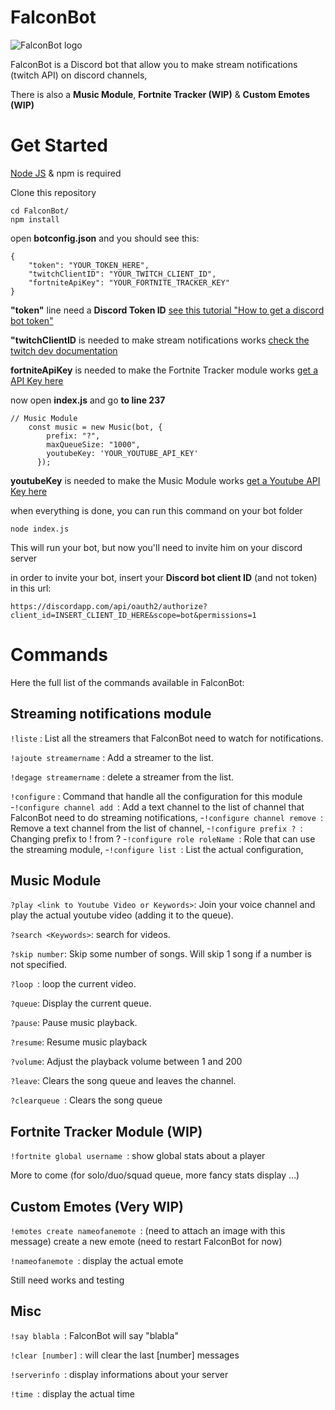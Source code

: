 # FalconBot

![FalconBot logo](https://github.com/Kalivins/FalconBot/blob/master/img/falconbot_logo.jpg)

FalconBot is a Discord bot that allow you to make stream notifications (twitch API) on discord channels,

There is also a **Music Module**, **Fortnite Tracker (WIP)** & **Custom Emotes (WIP)**

# Get Started

[Node JS](https://nodejs.org/en) & npm is required

Clone this repository

```
cd FalconBot/
npm install
```

open **botconfig.json** and you should see this:

```
{
    "token": "YOUR_TOKEN_HERE",
    "twitchClientID": "YOUR_TWITCH_CLIENT_ID",
    "fortniteApiKey": "YOUR_FORTNITE_TRACKER_KEY"
}
```
**"token"** line need a **Discord Token ID** [see this tutorial "How to get a discord bot token"](https://github.com/reactiflux/discord-irc/wiki/Creating-a-discord-bot-&-getting-a-token)

**"twitchClientID** is needed to make stream notifications works [check the twitch dev documentation](https://dev.twitch.tv/docs/v5)

**fortniteApiKey** is needed to make the Fortnite Tracker module works [get a API Key here](https://fortnitetracker.com/site-api)

now open **index.js** and go **to line 237**

```
// Music Module
    const music = new Music(bot, {
        prefix: "?",
        maxQueueSize: "1000",
        youtubeKey: 'YOUR_YOUTUBE_API_KEY'
      });
```

**youtubeKey** is needed to make the Music Module works [get a Youtube API Key here](https://developers.google.com/youtube/registering_an_application)

when everything is done, you can run this command on your bot folder

```
node index.js
```
This will run your bot, but now you'll need to invite him on your discord server

in order to invite your bot, insert your **Discord bot client ID** (and not token) in this url:

```
https://discordapp.com/api/oauth2/authorize?client_id=INSERT_CLIENT_ID_HERE&scope=bot&permissions=1
```

# Commands

Here the full list of the commands available in FalconBot:

## Streaming notifications module

```!liste``` : List all the streamers that FalconBot need to watch for notifications.

```!ajoute streamername``` : Add a streamer to the list.

```!degage streamername``` : delete a streamer from the list.

```!configure``` : Command that handle all the configuration for this module
-```!configure channel add ```: Add a text channel to the list of channel that FalconBot need to do streaming notifications,
-```!configure channel remove ```: Remove a text channel from the list of channel,
-```!configure prefix ? ```: Changing prefix to ! from ?
-```!configure role roleName ```: Role that can use the streaming module,
-```!configure list ```: List the actual configuration,
 
 ## Music Module
 
 ```?play <link to Youtube Video or Keywords>```: Join your voice channel and play the actual youtube video (adding it to the queue).
 
 ```?search <Keywords>```: search for videos.
 
 ```?skip number```: Skip some number of songs. Will skip 1 song if a number is not specified.
 
 ```?loop ```: loop the current video.
 
```?queue```: Display the current queue.
 
 ```?pause```: Pause music playback.
 
 ```?resume```: Resume music playback
 
 ```?volume```: Adjust the playback volume between 1 and 200
 
 ```?leave```: Clears the song queue and leaves the channel.
 
 ```?clearqueue ```: Clears the song queue
 
 ## Fortnite Tracker Module (WIP)
 
 ```!fortnite global username ```: show global stats about a player
 
 More to come (for solo/duo/squad queue, more fancy stats display ...)
 
 ## Custom Emotes (Very WIP)
 
 ```!emotes create nameofanemote ```: (need to attach an image with this message) create a new emote (need to restart FalconBot for now)
 
 ```!nameofanemote ```: display the actual emote
 
 Still need works and testing
 ## Misc
 
 ```!say blabla ```: FalconBot will say "blabla"
 
 ```!clear [number]``` : will clear the last [number] messages
 
 ```!serverinfo ```: display informations about your server
 
 ```!time ```: display the actual time

